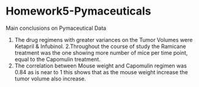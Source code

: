 # Homework5-Pymaceuticals
Main conclusions on Pymaceutical Data
  1. The drug regimens with greater variances on the Tumor Volumes were Ketapril & Infubinol. 
  2.Throughout the course of study the Ramicane treatment was the one showing more number of mice per time point, equal to the Capomulin treatment. 
  3. The correlation between Mouse weight and Capomulin regimen was 0.84 as is near to 1 this shows that as the mouse weight increase the tumor volume also increase.  
